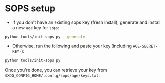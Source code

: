 # SOPS setup

- If you don't have an existing sops key (fresh install), generate and install a new `age` key for `sops`:

```bash
python tools/init-sops.py --generate
```

- Otherwise, run the following and paste your key (including `AGE-SECRET-KEY-`):

```bash
python tools/init-sops.py
```

Once you're done, you can retrieve your key from `$XDG_CONFIG_HOME/.config/sops/age/keys.txt`.

